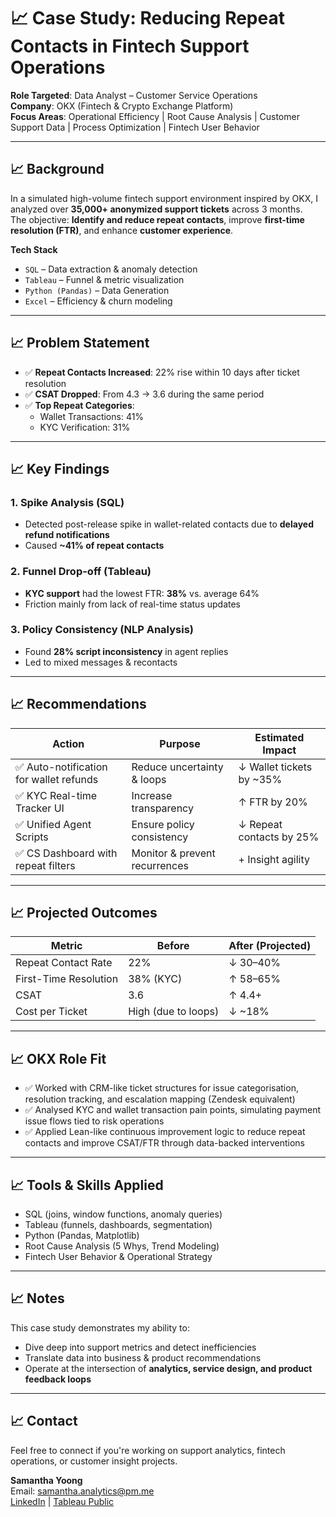# 📈 Case Study: Reducing Repeat Contacts in Fintech Support Operations

**Role Targeted**: Data Analyst – Customer Service Operations  
**Company**: OKX (Fintech & Crypto Exchange Platform)  
**Focus Areas**: Operational Efficiency | Root Cause Analysis | Customer Support Data | Process Optimization | Fintech User Behavior  

---

## 📈 Background

In a simulated high-volume fintech support environment inspired by OKX, I analyzed over **35,000+ anonymized support tickets** across 3 months.  
The objective: **Identify and reduce repeat contacts**, improve **first-time resolution (FTR)**, and enhance **customer experience**.

**Tech Stack**  
- `SQL` – Data extraction & anomaly detection  
- `Tableau` – Funnel & metric visualization  
- `Python (Pandas)` – Data Generation  
- `Excel` – Efficiency & churn modeling  

---

## 📈 Problem Statement

- ✅ **Repeat Contacts Increased**: 22% rise within 10 days after ticket resolution  
- ✅ **CSAT Dropped**: From 4.3 → 3.6 during the same period  
- ✅ **Top Repeat Categories**:
  - Wallet Transactions: 41%
  - KYC Verification: 31%

---

## 📈 Key Findings

### 1. Spike Analysis (SQL)
- Detected post-release spike in wallet-related contacts due to **delayed refund notifications**
- Caused **~41% of repeat contacts**

### 2. Funnel Drop-off (Tableau)
- **KYC support** had the lowest FTR: **38%** vs. average 64%
- Friction mainly from lack of real-time status updates

### 3. Policy Consistency (NLP Analysis)
- Found **28% script inconsistency** in agent replies
- Led to mixed messages & recontacts

---

## 📈 Recommendations

| Action | Purpose | Estimated Impact |
|-------|--------|------------------|
| ✅ Auto-notification for wallet refunds | Reduce uncertainty & loops | ↓ Wallet tickets by ~35% |
| ✅ KYC Real-time Tracker UI | Increase transparency | ↑ FTR by 20% |
| ✅ Unified Agent Scripts | Ensure policy consistency | ↓ Repeat contacts by 25% |
| ✅ CS Dashboard with repeat filters | Monitor & prevent recurrences | + Insight agility |

---

## 📈 Projected Outcomes

| Metric | Before | After (Projected) |
|--------|--------|-------------------|
| Repeat Contact Rate | 22% | ↓ 30–40% |
| First-Time Resolution | 38% (KYC) | ↑ 58–65% |
| CSAT | 3.6 | ↑ 4.4+ |
| Cost per Ticket | High (due to loops) | ↓ ~18% |

---

## 📈 OKX Role Fit

- ✅ Worked with CRM-like ticket structures for issue categorisation, resolution tracking, and escalation mapping (Zendesk equivalent)
- ✅ Analysed KYC and wallet transaction pain points, simulating payment issue flows tied to risk operations
- ✅ Applied Lean-like continuous improvement logic to reduce repeat contacts and improve CSAT/FTR through data-backed interventions
  
---

## 📈 Tools & Skills Applied

- SQL (joins, window functions, anomaly queries)  
- Tableau (funnels, dashboards, segmentation)  
- Python (Pandas, Matplotlib)  
- Root Cause Analysis (5 Whys, Trend Modeling)  
- Fintech User Behavior & Operational Strategy

---

## 📈 Notes

This case study demonstrates my ability to:
- Dive deep into support metrics and detect inefficiencies
- Translate data into business & product recommendations
- Operate at the intersection of **analytics, service design, and product feedback loops**

---

## 📈 Contact

Feel free to connect if you're working on support analytics, fintech operations, or customer insight projects.

**Samantha Yoong**  
Email: samantha.analytics@pm.me  
[LinkedIn](https://www.linkedin.com/in/samantha-yoong-8551b4226/) | [Tableau Public](https://public.tableau.com/app/profile/samantha.yoong/vizzes)



